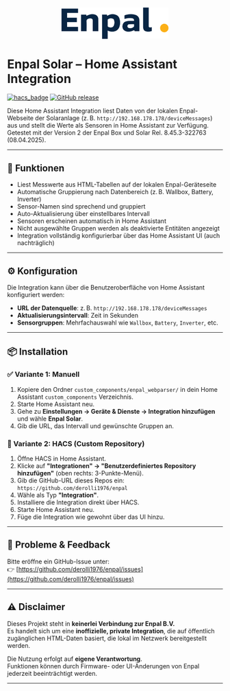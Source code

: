 <p align="center">
  <img src="https://raw.githubusercontent.com/derolli1976/enpal/main/brands/enpal_webparser/logo.png" alt="Enpal Solar Logo" width="250"/>
</p>

# Enpal Solar – Home Assistant Integration

[![hacs_badge](https://img.shields.io/badge/HACS-Custom-41BDF5.svg)](https://github.com/hacs/integration)
[![GitHub release](https://img.shields.io/github/release/derolli1976/enpal.svg)](https://github.com/derolli1976/enpal/releases)

Diese Home Assistant Integration liest Daten von der lokalen Enpal-Webseite der Solaranlage (z. B. `http://192.168.178.178/deviceMessages`) aus und stellt die Werte als Sensoren in Home Assistant zur Verfügung.  
Getestet mit der Version 2 der Enpal Box und Solar Rel. 8.45.3-322763 (08.04.2025).

---

## 🔧 Funktionen

- Liest Messwerte aus HTML-Tabellen auf der lokalen Enpal-Geräteseite
- Automatische Gruppierung nach Datenbereich (z. B. Wallbox, Battery, Inverter)
- Sensor-Namen sind sprechend und gruppiert
- Auto-Aktualisierung über einstellbares Intervall
- Sensoren erscheinen automatisch in Home Assistant
- Nicht ausgewählte Gruppen werden als deaktivierte Entitäten angezeigt
- Integration vollständig konfigurierbar über das Home Assistant UI (auch nachträglich)

---

## ⚙️ Konfiguration

Die Integration kann über die Benutzeroberfläche von Home Assistant konfiguriert werden:

- **URL der Datenquelle**: z. B. `http://192.168.178.178/deviceMessages`
- **Aktualisierungsintervall**: Zeit in Sekunden
- **Sensorgruppen**: Mehrfachauswahl wie `Wallbox`, `Battery`, `Inverter`, etc.

---

## 📦 Installation

### ✅ Variante 1: Manuell

1. Kopiere den Ordner `custom_components/enpal_webparser/` in dein Home Assistant `custom_components` Verzeichnis.
2. Starte Home Assistant neu.
3. Gehe zu **Einstellungen → Geräte & Dienste → Integration hinzufügen** und wähle **Enpal Solar**.
4. Gib die URL, das Intervall und gewünschte Gruppen an.

### 🧩 Variante 2: HACS (Custom Repository)

1. Öffne HACS in Home Assistant.
2. Klicke auf **"Integrationen" → "Benutzerdefiniertes Repository hinzufügen"** (oben rechts: 3-Punkte-Menü).
3. Gib die GitHub-URL dieses Repos ein:  
   `https://github.com/derolli1976/enpal`
4. Wähle als Typ **"Integration"**.
5. Installiere die Integration direkt über HACS.
6. Starte Home Assistant neu.
7. Füge die Integration wie gewohnt über das UI hinzu.

---

## 🐛 Probleme & Feedback

Bitte eröffne ein GitHub-Issue unter:  
👉 [https://github.com/derolli1976/enpal/issues](https://github.com/derolli1976/enpal/issues)

---

## ⚠️ Disclaimer

Dieses Projekt steht in **keinerlei Verbindung zur Enpal B.V.**  
Es handelt sich um eine **inoffizielle, private Integration**, die auf öffentlich zugänglichen HTML-Daten basiert, die lokal im Netzwerk bereitgestellt werden.

Die Nutzung erfolgt auf **eigene Verantwortung**.  
Funktionen können durch Firmware- oder UI-Änderungen von Enpal jederzeit beeinträchtigt werden.

---
